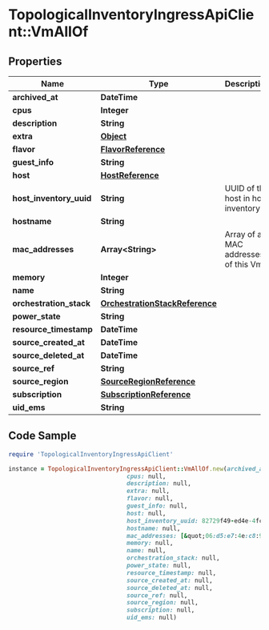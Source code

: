 # TopologicalInventoryIngressApiClient::VmAllOf

## Properties

Name | Type | Description | Notes
------------ | ------------- | ------------- | -------------
**archived_at** | **DateTime** |  | [optional] 
**cpus** | **Integer** |  | [optional] 
**description** | **String** |  | [optional] 
**extra** | [**Object**](.md) |  | [optional] 
**flavor** | [**FlavorReference**](FlavorReference.md) |  | [optional] 
**guest_info** | **String** |  | [optional] 
**host** | [**HostReference**](HostReference.md) |  | [optional] 
**host_inventory_uuid** | **String** | UUID of the host in host inventory | [optional] 
**hostname** | **String** |  | [optional] 
**mac_addresses** | **Array&lt;String&gt;** | Array of all MAC addresses of this Vm | [optional] 
**memory** | **Integer** |  | [optional] 
**name** | **String** |  | [optional] 
**orchestration_stack** | [**OrchestrationStackReference**](OrchestrationStackReference.md) |  | [optional] 
**power_state** | **String** |  | [optional] 
**resource_timestamp** | **DateTime** |  | [optional] 
**source_created_at** | **DateTime** |  | [optional] 
**source_deleted_at** | **DateTime** |  | [optional] 
**source_ref** | **String** |  | 
**source_region** | [**SourceRegionReference**](SourceRegionReference.md) |  | [optional] 
**subscription** | [**SubscriptionReference**](SubscriptionReference.md) |  | [optional] 
**uid_ems** | **String** |  | [optional] 

## Code Sample

```ruby
require 'TopologicalInventoryIngressApiClient'

instance = TopologicalInventoryIngressApiClient::VmAllOf.new(archived_at: null,
                                 cpus: null,
                                 description: null,
                                 extra: null,
                                 flavor: null,
                                 guest_info: null,
                                 host: null,
                                 host_inventory_uuid: 82729f49-ed4e-4fc6-9ca1-b0ffee063874,
                                 hostname: null,
                                 mac_addresses: [&quot;06:d5:e7:4e:c8:92&quot;,&quot;06:d5:e7:4e:c8:93&quot;],
                                 memory: null,
                                 name: null,
                                 orchestration_stack: null,
                                 power_state: null,
                                 resource_timestamp: null,
                                 source_created_at: null,
                                 source_deleted_at: null,
                                 source_ref: null,
                                 source_region: null,
                                 subscription: null,
                                 uid_ems: null)
```


